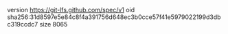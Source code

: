 version https://git-lfs.github.com/spec/v1
oid sha256:31d8597e5e84c8f4a391756d648ec3b0cce57f41e5979022199d3dbc319ccdc7
size 8065
